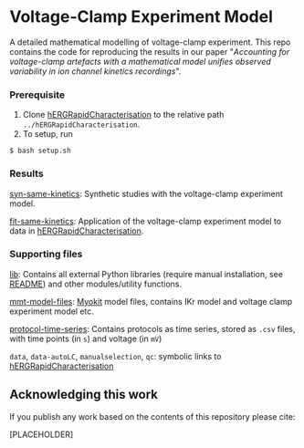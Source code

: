 # Voltage-Clamp Experiment Model

A detailed mathematical modelling of voltage-clamp experiment.
This repo contains the code for reproducing the results in our paper "*Accounting for voltage-clamp artefacts with a mathematical model unifies observed variability in ion channel kinetics recordings*". 


### Prerequisite

1. Clone [hERGRapidCharacterisation](https://github.com/CardiacModelling/hERGRapidCharacterisation) to the relative path `../hERGRapidCharacterisation`.
2. To setup, run
```console
$ bash setup.sh
```


### Results

[syn-same-kinetics](./syn-same-kinetics): Synthetic studies with the voltage-clamp experiment model.

[fit-same-kinetics](./fit-same-kinetics): Application of the voltage-clamp experiment model to data in [hERGRapidCharacterisation](https://github.com/CardiacModelling/hERGRapidCharacterisation).


### Supporting files

[lib](./lib): Contains all external Python libraries (require manual installation, see [README](./lib/README.md)) and other modules/utility functions.

[mmt-model-files](./mmt-model-files): [Myokit](http://myokit.org/) model files, contains IKr model and voltage clamp experiment model etc.

[protocol-time-series](./protocol-time-series): Contains protocols as time series, stored as `.csv` files, with time points (in `s`) and voltage (in `mV`)

`data`, `data-autoLC`, `manualselection`, `qc`: symbolic links to [hERGRapidCharacterisation](https://github.com/CardiacModelling/hERGRapidCharacterisation)


## Acknowledging this work

If you publish any work based on the contents of this repository please cite:

[PLACEHOLDER]
